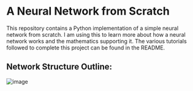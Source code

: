 # A Neural Network from Scratch
This repository contains a Python implementation of a simple neural network from scratch. I am using this to learn more about how a neural network works and the mathematics supporting it. The various tutorials followed to complete this project can be found in the README.

## Network Structure Outline:
![image](https://github.com/Zenny00/NeuralNetwork/assets/99524099/59451f29-259c-4618-80f6-32cff9d17dda)
